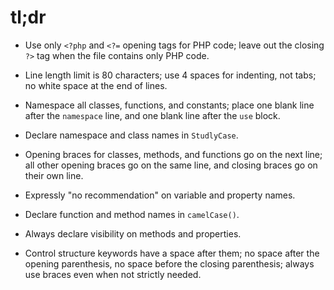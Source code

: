 tl;dr
=====

- Use only `<?php` and `<?=` opening tags for PHP code; leave out the closing
  `?>` tag when the file contains only PHP code.

- Line length limit is 80 characters; use 4 spaces for indenting, not tabs;
  no white space at the end of lines.

- Namespace all classes, functions, and constants; place one blank line after
  the `namespace` line, and one blank line after the `use` block.

- Declare namespace and class names in `StudlyCase`.

- Opening braces for classes, methods, and functions go on the next line; all
  other opening braces go on the same line, and closing braces go on their own
  line.

- Expressly "no recommendation" on variable and property names.

- Declare function and method names in `camelCase()`.

- Always declare visibility on methods and properties.

- Control structure keywords have a space after them; no space after the 
  opening parenthesis, no space before the closing parenthesis; always use
  braces even when not strictly needed.



